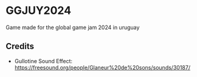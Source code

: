 # GGJUY2024
Game made for the global game jam 2024 in uruguay

## Credits

- Gullotine Sound Effect: https://freesound.org/people/Glaneur%20de%20sons/sounds/30187/